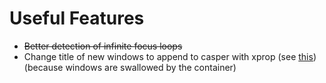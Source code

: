 Useful Features
====
* ~~Better detection of infinite focus loops~~
* Change title of new windows to append to casper with xprop (see [this](https://unix.stackexchange.com/questions/479788/how-to-set-custom-property-with-xprop-and-open-that-program-in-one-line))
    (because windows are swallowed by the container)
